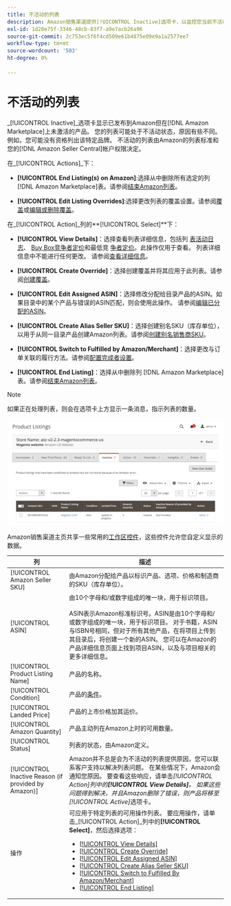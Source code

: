 ```yaml
---
title: 不活动的列表
description: Amazon销售渠道提供[!UICONTROL Inactive]选项卡，以监控您当前不活动的 [!DNL Amazon Marketplace] 列表。
exl-id: 1d20e75f-3346-48cb-83f7-a9e7acb26a96
source-git-commit: 2c753ec5f6f4cd509e61b4875e09e9a1a2577ee7
workflow-type: tm+mt
source-wordcount: '503'
ht-degree: 0%

---
```


# 不活动的列表

_[!UICONTROL Inactive]_选项卡显示已发布到Amazon但在[!DNL Amazon Marketplace]上未激活的产品。 您的列表可能处于不活动状态，原因有些不同。 例如，您可能没有资格列出该特定品牌。 不活动的列表由Amazon的列表标准和您的[!DNL Amazon Seller Central]帐户权限决定。

在&#x200B;_[!UICONTROL Actions]_下：

- **[!UICONTROL End Listing(s) on Amazon]**:选择从中删除所有选定的列 [!DNL Amazon Marketplace]表。请参阅[结束Amazon列表](./end-listings-manually.md)。

- **[!UICONTROL Edit Listing Overrides]**:选择更改列表的覆盖设置。请参阅[覆盖](./overrides.md)或[编辑或删除覆盖](./creating-editing-overrides.md#edit-override-single-listing)。

在&#x200B;_[!UICONTROL Action]_列的&#x200B;**[!UICONTROL Select]**下：

- **[!UICONTROL View Details]**：选择查看列表详细信息，包括列 [表活动日志](./product-listing-details.md#listing-activity-log)、 [Buy Box竞争者定价](./product-listing-details.md#buy-box-competitor-pricing)和最低竞 [争者定价](./product-listing-details.md#lowest-competitor-pricing)。此操作仅用于查看。 列表详细信息中不能进行任何更改。 请参阅[查看详细信息](./product-listing-details.md)。

- **[!UICONTROL Create Override]**：选择创建覆盖并将其应用于此列表。请参阅[创建覆盖](./creating-editing-overrides.md)。

- **[!UICONTROL Edit Assigned ASIN]**：选择修改分配给目录产品的ASIN。如果目录中的某个产品与错误的ASIN匹配，则会使用此操作。 请参阅[编辑已分配的ASIN](./edit-assigned-asin.md)。

- **[!UICONTROL Create Alias Seller SKU]**：选择创建别名SKU（库存单位），以用于从同一目录产品创建Amazon列表。请参阅[创建别名销售商SKU](./create-alias-seller-sku.md)。

- **[!UICONTROL Switch to Fulfilled by Amazon/Merchant]**：选择更改与订单关联的履行方法。请参阅[配置完成者设置](./fulfilled-by.md#configure-fulfilled-by-settings)。

- **[!UICONTROL End Listing]**：选择从中删除列 [!DNL Amazon Marketplace]表。请参阅[结束Amazon列表](./end-listings-manually.md)。

>[!NOTE]
>
>如果正在处理列表，则会在选项卡上方显示一条消息，指示列表的数量。

![不活动的Amazon列表](assets/amazon-inactive-listings.png)

Amazon销售渠道主页共享一些常用的[工作区控件](./workspace-controls.md)，这些控件允许您自定义显示的数据。

| 列 | 描述 |
|--- |--- |
| [!UICONTROL Amazon Seller SKU] | 由Amazon分配给产品以标识产品、选项、价格和制造商的SKU（库存单位）。 |
| [!UICONTROL ASIN] | 由10个字母和/或数字组成的唯一块，用于标识项目。<br><br>ASIN表示Amazon标准标识号。ASIN是由10个字母和/或数字组成的唯一块，用于标识项目。 对于书籍，ASIN与ISBN号相同，但对于所有其他产品，在将项目上传到其目录后，将创建一个新的ASIN。 您可以在Amazon的产品详细信息页面上找到项目ASIN，以及与项目相关的更多详细信息。 |
| [!UICONTROL Product Listing Name] | 产品的名称。 |
| [!UICONTROL Condition] | 产品的[条件](./product-listing-condition.md)。 |
| [!UICONTROL Landed Price] | 产品的上市价格加其运价。 |
| [!UICONTROL Amazon Quantity] | 产品主动列在Amazon上时的可用数量。 |
| [!UICONTROL Status] | 列表的状态，由Amazon定义。 |
| [!UICONTROL Inactive Reason (if provided by Amazon)] | Amazon并不总是会为不活动的列表提供原因，您可以联系客户支持以解决列表问题。 在某些情况下，Amazon会通知您原因。 要查看这些响应，请单击&#x200B;_[!UICONTROL Action]_列中的&#x200B;**[!UICONTROL View Details]**。 如果这些问题得到解决，并且Amazon删除了错误，则产品将移至_[!UICONTROL Active]_&#x200B;选项卡。 |
| 操作 | 可应用于特定列表的可用操作列表。 要应用操作，请单击&#x200B;_[!UICONTROL Action]_列中的&#x200B;**[!UICONTROL Select]**，然后选择选项：<ul><li>[[!UICONTROL View Details]](./product-listing-details.md)</li><li>[[!UICONTROL Create Override]](./creating-editing-overrides.md)</li><li>[[!UICONTROL Edit Assigned ASIN]](./edit-assigned-asin.md)</li><li>[[!UICONTROL Create Alias Seller SKU]](./create-alias-seller-sku.md#region-specific)</li><li>[[!UICONTROL Switch to Fulfilled By Amazon/Merchant]](./fulfilled-by.md#configure-fulfilled-by-settings)</li><li>[[!UICONTROL End Listing]](./end-listings-manually.md)</li></ul> |
